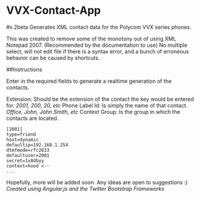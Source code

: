 VVX-Contact-App
===============
#v.2beta
Generates XML contact data for the Polycom VVX series phones.  

This was created to remove some of the monotony out of using XML Notepad 2007. (Recommended by the documentation to use)
No multiple select, will not edit file if there is a syntax error, and a bunch of erroneous behavior can be caused by shortcuts.

##Instructions

Enter in the required fields to generate a realtime generation of the contacts. 

Extension: Should be the extension of the contact the key would be entered for. *2001, 200, 20, etc*
Phone Label Id: Is simply the name of that contact.  *Office, John, John Smith, etc*
Context Group: Is the group in which the contacts are located.  

	[2001]
	type=friend
	host=dynamic
	defaultip=192.168.1.254
	dtmfmode=rfc2833
	defaultuser=2001
	secret=1x8dbyy
	context=hood <--
	...

	
Hopefully, more will be added soon.  Any ideas are open to suggestions :)
*Created using Angular.js and the Twitter Bootstrap Frameworks*
